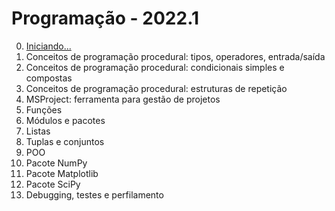 # Programação - 2022.1

0. [Iniciando...](prog_inicio.md)
1. Conceitos de programação procedural: tipos, operadores, entrada/saída 
2. Conceitos de programação procedural: condicionais simples e compostas
3. Conceitos de programação procedural: estruturas de repetição
4. MSProject: ferramenta para gestão de projetos
5. Funções
6. Módulos e pacotes
7. Listas
8. Tuplas e conjuntos
9. POO
10. Pacote NumPy
11. Pacote Matplotlib
12. Pacote SciPy
13. Debugging, testes e perfilamento

